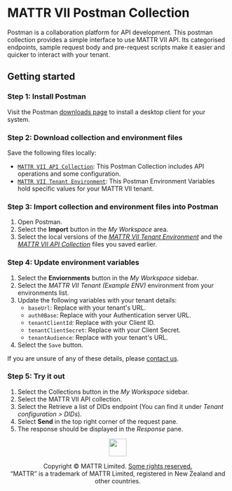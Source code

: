 # MATTR VII Postman Collection

Postman is a collaboration platform for API development. This postman collection provides a simple interface to use MATTR VII API. Its categorised endpoints, sample request body and pre-request scripts make it easier and quicker to interact with your tenant.

## Getting started

### Step 1: Install Postman

Visit the Postman [downloads page](https://www.postman.com/downloads/) to install a desktop client for your system.

### Step 2: Download collection and environment files

Save the following files locally:
- [`MATTR VII API Collection`](https://github.com/mattrglobal/sample-apps/blob/master/postman/mattr-vii.postman_collection.json): This Postman Collection includes API operations and some configuration.
- [`MATTR VII Tenant Environment`](https://github.com/mattrglobal/sample-apps/blob/master/postman/mattr-vii.postman_environment.json): This Postman Environment Variables hold specific values for your MATTR VII tenant.

### Step 3: Import collection and environment files into Postman

1. Open Postman.
2. Select the **Import** button in the _My Workspace_ area.
3. Select the local versions of the [_MATTR VII Tenant Environment_](https://github.com/mattrglobal/sample-apps/blob/master/postman/mattr-vii.postman_environment.json) and the [_MATTR VII API Collection_](https://github.com/mattrglobal/sample-apps/blob/master/postman/mattr-vii.postman_collection.json) files you saved earlier.

### Step 4: Update environment variables
   
1. Select the **Enviornments** button in the _My Workspace_ sidebar.
2. Select the _MATTR VII Tenant (Example ENV)_ environment from your environments list.
3. Update the following variables with your tenant details:
   - `baseUrl`: Replace with your tenant's URL.
   - `auth0Base`: Replace with your Authentication server URL.
   - `tenantClientId`: Replace with your Client ID.
   - `tenantClientSecret`: Replace with your Client Secret.
   - `tenantAudience`: Replace with your tenant's URL.
4. Select the `Save` button.

If you are unsure of any of these details, please [contact us](http://mattr.globa/contact-us).

### Step 5: Try it out

1. Select the Collections button in the _My Workspace_ sidebar.
2. Select the MATTR VII API collection.
3. Select the Retrieve a list of DIDs endpoint (You can find it under _Tenant configuration > DIDs_).
4. Select **Send** in the top right corner of the request pane.
5. The response should be displayed in the _Response_ pane.

<p align="center"><a href="https://mattr.global" target="_blank"><img height="40px" src ="../docs/assets/mattr-logo-tm.svg"></a></p><p align="center">Copyright © MATTR Limited. <a href="./LICENSE">Some rights reserved.</a><br/>“MATTR” is a trademark of MATTR Limited, registered in New Zealand and other countries.</p>
